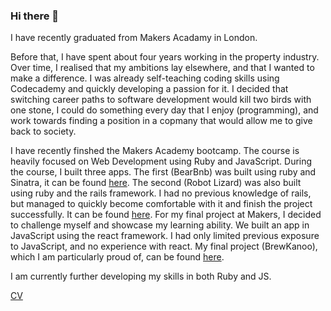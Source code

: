 ### Hi there 👋

I have recently graduated from Makers Acadamy in London.

Before that, I have spent about four years working in the property industry. Over time, I realised that my ambitions lay elsewhere, and that I wanted to make a difference. I was already self-teaching coding skills using Codecademy and quickly developing a passion for it. I decided that switching career paths to software development would kill two birds with one stone, I could do something every day that I enjoy (programming), and work towards finding a position in a copmany that would allow me to give back to society.

I have recently finshed the Makers Academy bootcamp. The course is heavily focused on Web Development using Ruby and JavaScript. During the course, I built three apps. The first (BearBnb) was built using ruby and Sinatra, it can be found [here](https://github.com/LinusMjorn/AirBnB-Clone). The second (Robot Lizard) was also built using ruby and the rails framework. I had no previous knowledge of rails, but managed to quickly become comfortable with it and finish the project successfully. It can be found [here](https://github.com/LinusMjorn/acebook-robotlizard). For my final project at Makers, I decided to challenge myself and showcase my learning ability. We built an app in JavaScript using the react framework. I had only limited previous exposure to JavaScript, and no experience with react. My final project (BrewKanoo), which I am particularly proud of, can be found [here](https://github.com/LinusMjorn/brewkanoo).

I am currently further developing my skills in both Ruby and JS.

[CV](https://github.com/LinusMjorn/CV)

